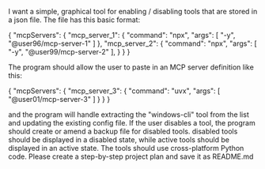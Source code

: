   
I want a simple, graphical tool for enabling / disabling tools that are stored in a json file. The file has this basic format: 

{
  "mcpServers": {
    "mcp_server_1": {
      "command": "npx",
      "args": [
        "-y",
        "@user96/mcp-server-1"
      ]
    },
    "mcp_server_2": {
      "command": "npx",
      "args": [
        "-y",
        "@user99/mcp-server-2"
      ],
    }
  }
}


The program should allow the user to paste in an MCP server definition like this: 

{
  "mcpServers": {
    "mcp_server_3": {
      "command": "uvx",
      "args": [
        "@user01/mcp-server-3"
      ]
    }
  }
}


and the program will handle extracting the "windows-cli" tool from the list and updating the existing config file. If the user disables a tool, the program should create or amend a backup file for disabled tools. disabled tools should be displayed in a disabled state, while active tools should be displayed in an active state. The tools should use cross-platform Python code. Please create a step-by-step project plan and save it as README.md